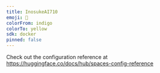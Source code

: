 ```yaml
---
title: InosukeAI710
emoji: 🐠
colorFrom: indigo
colorTo: yellow
sdk: docker
pinned: false
---
```


Check out the configuration reference at https://huggingface.co/docs/hub/spaces-config-reference
